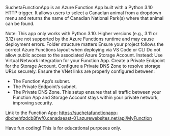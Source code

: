 SuchetaFunctionApp is an Azure Function App built with a Python 3.10 HTTP trigger. It allows users to select a Canadian animal from a dropdown menu and returns the name of Canadian National Park(s) where that animal can be found.

Note: This app only works with Python 3.10. Higher versions (e.g., 3.11 or 3.12) are not supported by the Azure Functions runtime and may cause deployment errors.
Folder structure matters Ensure your project follows the correct Azure Functions layout when deploying via VS Code or CLI
Do not allow public access to the associated Azure Storage Account. Instead:
Use Virtual Network Integration for your Function App.
Create a Private Endpoint for the Storage Account.
Configure a Private DNS Zone to resolve storage URLs securely.
Ensure the VNet links are properly configured between:
- The Function App’s subnet.
- The Private Endpoint’s subnet.
- The Private DNS Zone.
This setup ensures that all traffic between your Function App and Storage Account stays within your private network, improving security.

Link to the Function App: https://suchetafunctionapp-dbchehfzdcb8fwf0.canadaeast-01.azurewebsites.net/api/MyFunction

Have fun coding! This is for educational purposes only.
